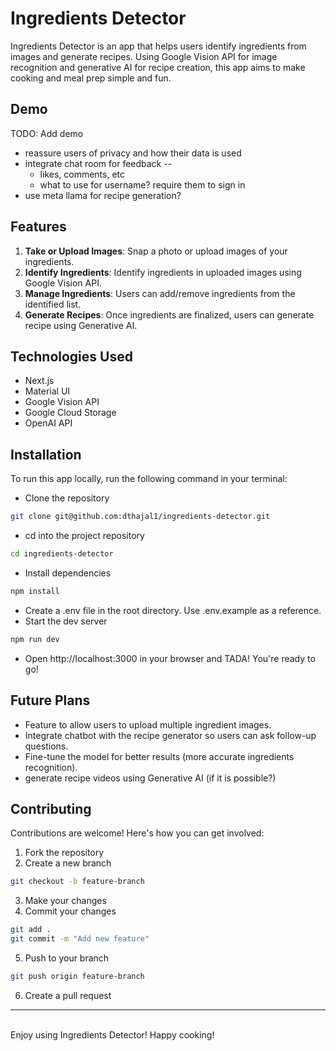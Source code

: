 # Ingredients Detector
Ingredients Detector is an app that helps users identify ingredients from images and generate recipes. Using Google Vision API for image recognition and generative AI for recipe creation, this app aims to make cooking and meal prep simple and fun.

## Demo
TODO: Add demo

* reassure users of privacy and how their data is used
* integrate chat room for feedback -- 
  * likes, comments, etc
  * what to use for username? require them to sign in
* use meta llama for recipe generation?

## Features
1. **Take or Upload Images**: Snap a photo or upload images of your ingredients.
2. **Identify Ingredients**: Identify ingredients in uploaded images using Google Vision API.
3. **Manage Ingredients**: Users can add/remove ingredients from the identified list.
4. **Generate Recipes**: Once ingredients are finalized, users can generate recipe using Generative AI.

## Technologies Used
* Next.js
* Material UI
* Google Vision API
* Google Cloud Storage
* OpenAI API

## Installation
To run this app locally, run the following command in your terminal:
* Clone the repository
```bash
git clone git@github.com:dthajal1/ingredients-detector.git
```
* cd into the project repository
```bash
cd ingredients-detector
```
* Install dependencies
```bash
npm install
```
* Create a .env file in the root directory. Use .env.example as a reference.
* Start the dev server
```bash
npm run dev
```
* Open http://localhost:3000 in your browser and TADA! You're ready to go!


## Future Plans
* Feature to allow users to upload multiple ingredient images.
* Integrate chatbot with the recipe generator so users can ask follow-up questions.
* Fine-tune the model for better results (more accurate ingredients recognition).
* generate recipe videos using Generative AI (if it is possible?)

## Contributing
Contributions are welcome! Here's how you can get involved:

1.  Fork the repository
2. Create a new branch
```bash
git checkout -b feature-branch
```
3. Make your changes
4. Commit your changes
```bash
git add .
git commit -m "Add new feature"
```
5. Push to your branch
```bash
git push origin feature-branch
```
6. Create a pull request


---
\
Enjoy using Ingredients Detector! Happy cooking!